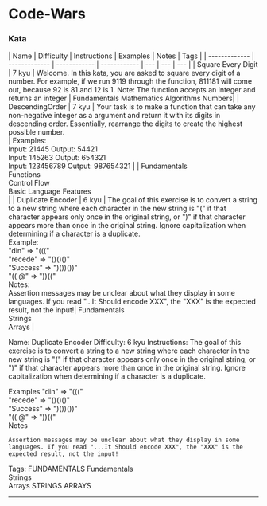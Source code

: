 # Code-Wars

### Kata

| Name  | Difficulty | Instructions | Examples | Notes | Tags |
| ------------- | ------------- | ------------ | ------------ | --- | --- | --- |
| Square Every Digit  | 7 kyu  | Welcome. In this kata, you are asked to square every digit of a number. For example, if we run 9119 through the function, 811181 will come out, because 92 is 81 and 12 is 1. Note: The function accepts an integer and returns an integer | Fundamentals Mathematics Algorithms Numbers|
| DescendingOrder | 7 kyu  | Your task is to make a function that can take any non-negative integer as a argument and return it with its digits in descending order. Essentially, rearrange the digits to create the highest possible number.<br/>|  Examples:<br />  Input: 21445 Output: 54421<br />  Input: 145263 Output: 654321<br />  Input: 123456789 Output: 987654321 | | Fundamentals <br /> Functions<br /> Control Flow<br/> Basic Language Features<br /> |
| Duplicate Encoder | 6 kyu | The goal of this exercise is to convert a string to a new string where each character in the new string is "(" if that character appears only once in the original string, or ")" if that character appears more than once in the original string. Ignore capitalization when determining if a character is a duplicate.<br /> Example:<br />"din"      =>  "(((" <br />"recede"   =>  "()()()" <br />"Success"  =>  ")())())"<br />"(( @"     =>  "))((" <br /> Notes:<br/>Assertion messages may be unclear about what they display in some languages. If you read "...It Should encode XXX", the "XXX" is the expected result, not the input!| Fundamentals<br /> Strings<br /> Arrays |


Name:
    Duplicate Encoder
Difficulty:
    6 kyu
Instructions:
    The goal of this exercise is to convert a string to a new string where each character in the new string is "(" if that character appears only once in the original string, or ")" if that character appears more than once in the original string. Ignore capitalization when determining if a character is a duplicate.

Examples
"din"      =>  "(((" <br />"recede"   =>  "()()()" <br />"Success"  =>  ")())())"<br />"(( @"     =>  "))((" <br />
    Notes

    Assertion messages may be unclear about what they display in some languages. If you read "...It Should encode XXX", the "XXX" is the expected result, not the input!

Tags: 
    FUNDAMENTALS Fundamentals<br /> Strings<br /> Arrays
    STRINGS
    ARRAYS
    
<hr />